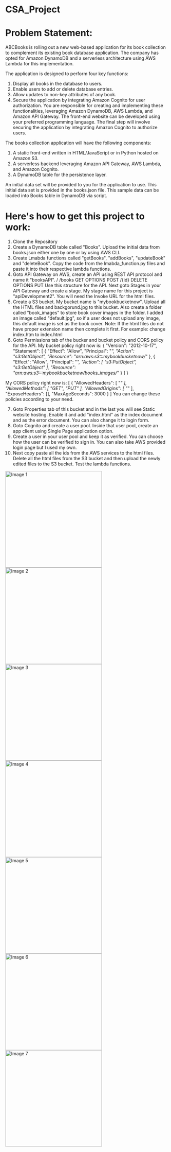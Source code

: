 ﻿# CSA_Project

# Problem Statement:
ABCBooks is rolling out a new web-based application for its book collection to complement its existing book database application. The company has opted for Amazon DynamoDB and a serverless architecture using AWS Lambda for this implementation.

The application is designed to perform four key functions:
1. Display all books in the database to users.
2. Enable users to add or delete database entries.
3. Allow updates to non-key attributes of any book.
4. Secure the application by integrating Amazon Cognito for user authorization.
You are responsible for creating and implementing these functionalities, leveraging Amazon DynamoDB, AWS Lambda, and Amazon API Gateway. The front-end website can be developed using your preferred programming language. The final step will involve securing the application by integrating Amazon Cognito to authorize users.


The books collection application will have the following components:
1. A static front-end written in HTML/JavaScript or in Python hosted on Amazon S3.
2. A serverless backend leveraging Amazon API Gateway, AWS Lambda, and Amazon Cognito.
3. A DynamoDB table for the persistence layer.

An initial data set will be provided to you for the application to use. This initial data set is provided in the books.json file. This sample data can be loaded into Books table in DynamoDB via script.

# Here's how to get this project to work:
1. Clone the Repository
2. Create a DynamoDB table called "Books". Upload the initial data from books.json either one by one or by using AWS CLI.
3. Create Lmabda functions called "getBooks", "addBooks", "updateBook" and "deleteBook". Copy the code from the lmabda_function.py files and paste it into their respective lambda functions.
4. Goto API Gateway on AWS, create an API using REST API protocol and name it "booksAPI".
/
/books
GET
    OPTIONS
    POST
/{id}
    DELETE
    OPTIONS
    PUT
Use this structure for the API.
Next goto Stages in your API Gateway and create a stage. My stage name for this project is "apiDevelopment2". You will need the Invoke URL for the html files.
6. Create a S3 bucket. My bucket name is "mybookbucketnow". Upload all the HTML files and backgorund.jpg to this bucket. Also create a folder called "book_images" to store book cover images in the folder. I added an image called "default.jpg", so if a user does not upload any image, this default image is set as the book cover.
Note: If the html files do not have proper extension name then complete it first. For example: change index.htm to index.html
7. Goto Permissions tab of the bucker and bucket policy and CORS policy for the API.
My bucket policy right now is:
{
    "Version": "2012-10-17",
    "Statement": [
        {
            "Effect": "Allow",
            "Principal": "*",
            "Action": "s3:GetObject",
            "Resource": "arn:aws:s3:::mybookbucketnow/*"
        },
        {
            "Effect": "Allow",
            "Principal": "*",
            "Action": [
                "s3:PutObject",
                "s3:GetObject"
            ],
            "Resource": "arn:aws:s3:::mybookbucketnow/books_images/*"
        }
    ]
}

My CORS policy right now is:
[
    {
        "AllowedHeaders": [
            "*"
        ],
        "AllowedMethods": [
            "GET",
            "PUT"
        ],
        "AllowedOrigins": [
            "*"
        ],
        "ExposeHeaders": [],
        "MaxAgeSeconds": 3000
    }
]
You can change these policies according to your need.

7. Goto Properties tab of this bucket and in the last you will see Static website hosting. Enable it and add "index.html" as the index document and as the error document. You can also change it to login form.
8. Goto Cognito and create a user pool. Inside that user pool, create an app client using Single Page application option.
9. Create a user in your user pool and keep it as verified. You can choose how the user can be verified to sign in. You can also take AWS provided login page but I used my own.
10. Next copy paste all the ids from the AWS services to the html files. Delete all the html files from the S3 bucket and then upload the newly edited files to the S3 bucket. Test the lambda functions.


<img src="https://github.com/user-attachments/assets/23b82a3e-3f61-4b44-9c32-de31ca34b004" alt="Image 1" width="300" height="auto">
<img src="https://github.com/user-attachments/assets/80550a10-d373-40cc-9ab7-5c96da67550d" alt="Image 2" width="300" height="auto">
<img src="https://github.com/user-attachments/assets/7d187c53-4a42-43ea-9f6b-9c9060249396" alt="Image 3" width="300" height="auto">
<img src="https://github.com/user-attachments/assets/fa62260a-f95c-473a-af1d-5e7a2c10db7b" alt="Image 4" width="300" height="auto">
<img src="https://github.com/user-attachments/assets/b02db66a-a444-46a4-9401-777a0b4a260c" alt="Image 5" width="300" height="auto">
<img src="https://github.com/user-attachments/assets/88eb8a94-4822-4437-b2d0-859be4ce3c66" alt="Image 6" width="300" height="auto">
<img src="https://github.com/user-attachments/assets/ea13eddd-7f85-4e3b-9a11-7ad1bc4facb5" alt="Image 7" width="300" height="auto">
